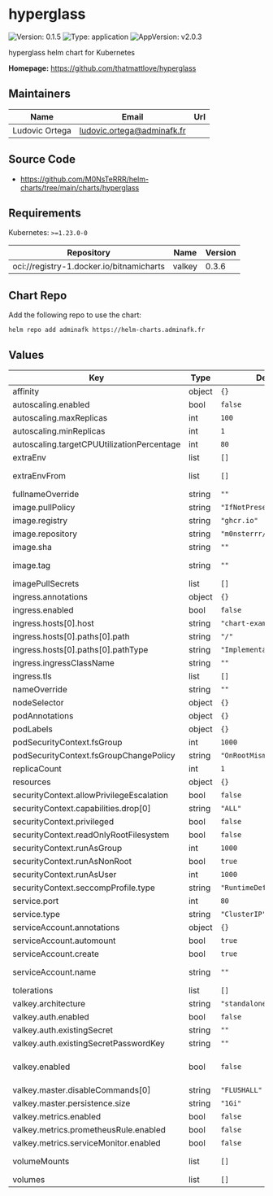 # hyperglass

![Version: 0.1.5](https://img.shields.io/badge/Version-0.1.5-informational?style=flat-square) ![Type: application](https://img.shields.io/badge/Type-application-informational?style=flat-square) ![AppVersion: v2.0.3](https://img.shields.io/badge/AppVersion-v2.0.3-informational?style=flat-square)

hyperglass helm chart for Kubernetes

**Homepage:** <https://github.com/thatmattlove/hyperglass>

## Maintainers

| Name | Email | Url |
| ---- | ------ | --- |
| Ludovic Ortega | <ludovic.ortega@adminafk.fr> |  |

## Source Code

* <https://github.com/M0NsTeRRR/helm-charts/tree/main/charts/hyperglass>

## Requirements

Kubernetes: `>=1.23.0-0`

| Repository | Name | Version |
|------------|------|---------|
| oci://registry-1.docker.io/bitnamicharts | valkey | 0.3.6 |

## Chart Repo

Add the following repo to use the chart:

```console
helm repo add adminafk https://helm-charts.adminafk.fr
```

## Values

| Key | Type | Default | Description |
|-----|------|---------|-------------|
| affinity | object | `{}` |  |
| autoscaling.enabled | bool | `false` |  |
| autoscaling.maxReplicas | int | `100` |  |
| autoscaling.minReplicas | int | `1` |  |
| autoscaling.targetCPUUtilizationPercentage | int | `80` |  |
| extraEnv | list | `[]` | Environment variables to add to the as212510.net pods |
| extraEnvFrom | list | `[]` | Environment variables from secrets or configmaps to add to the as212510.net pods |
| fullnameOverride | string | `""` |  |
| image.pullPolicy | string | `"IfNotPresent"` |  |
| image.registry | string | `"ghcr.io"` |  |
| image.repository | string | `"m0nsterrr/hyperglass"` |  |
| image.sha | string | `""` |  |
| image.tag | string | `""` | Overrides the image tag whose default is the chart appVersion. |
| imagePullSecrets | list | `[]` |  |
| ingress.annotations | object | `{}` |  |
| ingress.enabled | bool | `false` |  |
| ingress.hosts[0].host | string | `"chart-example.local"` |  |
| ingress.hosts[0].paths[0].path | string | `"/"` |  |
| ingress.hosts[0].paths[0].pathType | string | `"ImplementationSpecific"` |  |
| ingress.ingressClassName | string | `""` |  |
| ingress.tls | list | `[]` |  |
| nameOverride | string | `""` |  |
| nodeSelector | object | `{}` |  |
| podAnnotations | object | `{}` |  |
| podLabels | object | `{}` |  |
| podSecurityContext.fsGroup | int | `1000` |  |
| podSecurityContext.fsGroupChangePolicy | string | `"OnRootMismatch"` |  |
| replicaCount | int | `1` |  |
| resources | object | `{}` |  |
| securityContext.allowPrivilegeEscalation | bool | `false` |  |
| securityContext.capabilities.drop[0] | string | `"ALL"` |  |
| securityContext.privileged | bool | `false` |  |
| securityContext.readOnlyRootFilesystem | bool | `false` |  |
| securityContext.runAsGroup | int | `1000` |  |
| securityContext.runAsNonRoot | bool | `true` |  |
| securityContext.runAsUser | int | `1000` |  |
| securityContext.seccompProfile.type | string | `"RuntimeDefault"` |  |
| service.port | int | `80` |  |
| service.type | string | `"ClusterIP"` |  |
| serviceAccount.annotations | object | `{}` | Annotations to add to the service account |
| serviceAccount.automount | bool | `true` | Automatically mount a ServiceAccount's API credentials? |
| serviceAccount.create | bool | `true` | Specifies whether a service account should be created |
| serviceAccount.name | string | `""` | If not set and create is true, a name is generated using the fullname template |
| tolerations | list | `[]` |  |
| valkey.architecture | string | `"standalone"` |  |
| valkey.auth.enabled | bool | `false` |  |
| valkey.auth.existingSecret | string | `""` |  |
| valkey.auth.existingSecretPasswordKey | string | `""` |  |
| valkey.enabled | bool | `false` | enable the Bitnami Valkey chart. Refer to https://github.com/bitnami/charts/blob/main/bitnami/valkey/ for possible values. |
| valkey.master.disableCommands[0] | string | `"FLUSHALL"` |  |
| valkey.master.persistence.size | string | `"1Gi"` |  |
| valkey.metrics.enabled | bool | `false` |  |
| valkey.metrics.prometheusRule.enabled | bool | `false` |  |
| valkey.metrics.serviceMonitor.enabled | bool | `false` |  |
| volumeMounts | list | `[]` | Additional volumeMounts on the output Deployment definition. |
| volumes | list | `[]` | Additional volumes on the output Deployment definition. |